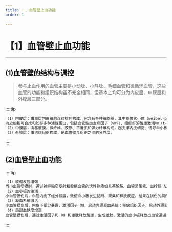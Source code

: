 ```yaml
---
title: 一、血管壁止血功能
order: 1

---
```


# 【1】血管壁止血功能

<kaodian :text="'血液学检验记忆卡'" />

<!-- ###### 第二十八章 血栓与止血的基本理论

> 临床血液学检验 -->

<beitiX/>

---

## (1)血管壁的结构与调控

<son :text="'血液学检验记忆卡'" text1="(1)血管壁的结构与调控" :textOption="[['了解','基础知识','相关专业知识'],['掌握','基础知识','相关专业知识'],['掌握','基础知识','相关专业知识']]" />

> 参与止血作用的血管主要是小动脉、小静脉、毛细血管和微循环血管，这些血管的功能和组织结构虽不完全相同，但基本上均可分为内皮层、中膜层和外膜层三部分。

::::tip

```js
（1）内皮层：由单层内皮细胞连续排列构成。它含有各种细胞器，其中棒管状小体（weibel-palade body）是内皮细胞特有的细胞器。
内皮细胞可合成和贮存多种活性蛋白，包括血管性血友病因子（vWF）、组织纤溶酶原激活物（t-PA）、凝血酶敏感蛋白（TSP）、纤溶酶原激活抑制剂-1（PAI-1）以及凝血酶调节蛋白（TM）等等。
（2）中膜层：由基底膜、微纤维、胶原、平滑肌和弹力纤维构成，起支撑内皮细胞、诱导血小板黏附和聚集，并启动凝血过程的作用。另外，还参与血管的舒缩功能。
（3）外膜层：由结缔组织构成，是血管壁与组织之间的分界层。
```

::::

## (2)血管壁止血功能

<son :text="'血液学检验记忆卡'" text1="(2)血管壁止血功能" :textOption="[['了解','基础知识','相关专业知识'],['掌握','基础知识','相关专业知识'],['掌握','基础知识','相关专业知识']]" />

::::tip

```js
（1）收缩反应增强
当小血管受损时，通过神经轴突反射和收缩血管的活性物质如儿茶酚胺、血管紧张素、血栓烷 A2（TXA2）、5-HT 和 ET 等使受损的血管发生收缩，损伤血管壁相互贴近，伤口缩小，血流减慢，凝血物质积累，局部血黏度增高，有利于止血。
（2）血小板的激活
小血管损伤后，血管内皮下组分暴露，致使血小板发生黏附、聚集和释放反应，结果在损伤的局部形成血小板血栓，堵塞伤口，也有利于止血。
（3）凝血系统激活
小血管损伤后，内皮下组分暴露，激活因子 Ⅻ，启动内源凝血系统；释放组织因子，启动外源凝血系统。最后在损伤局部形成纤维蛋白凝血块，堵塞伤口，有利于止血。
（4）局部血黏度增高
血管壁损伤后，通过激活因子和 Ⅻ 和激肽释放酶原，生成激肽，激活的血小板释放出血管通透性因子。激肽和血管通透性因子使局部血管通透性增加，血浆外渗，血液浓缩，血黏度增高，血流减慢，有利于止血。
```

::::
